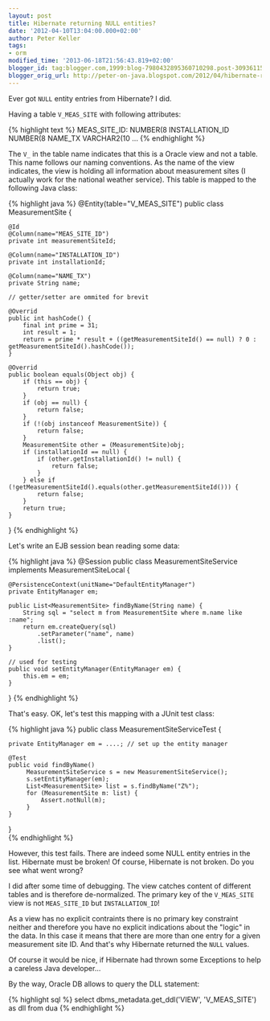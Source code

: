 ```yaml
---
layout: post
title: Hibernate returning NULL entities?
date: '2012-04-10T13:04:00.000+02:00'
author: Peter Keller
tags:
- orm
modified_time: '2013-06-18T21:56:43.819+02:00'
blogger_id: tag:blogger.com,1999:blog-7980432895360710298.post-3093611572025737001
blogger_orig_url: http://peter-on-java.blogspot.com/2012/04/hibernate-returning-null-entities.html
---
```


Ever got `NULL` entity entries from Hibernate? I did. 

Having a table `V_MEAS_SITE` with following attributes: 

{% highlight text %} 
MEAS_SITE_ID:     NUMBER(8
INSTALLATION_ID   NUMBER(8
NAME_TX           VARCHAR2(10
...
{% endhighlight %} 

The `V_` in the table name indicates that this is a Oracle view and not a table. 
This name follows our naming conventions. As the name of the view indicates, 
the view is holding all information about measurement sites (I actually work 
for the national weather service). This table is mapped to the following Java class: 

{% highlight java %} 
@Entity(table="V_MEAS_SITE")
public class MeasurementSite {

    @Id
    @Column(name="MEAS_SITE_ID")
    private int measurementSiteId;
    
    @Column(name="INSTALLATION_ID")
    private int installationId;

    @Column(name="NAME_TX")
    private String name;

    // getter/setter are ommited for brevit
    
    @Overrid
    public int hashCode() { 
        final int prime = 31;
        int result = 1;
        return = prime * result + ((getMeasurementSiteId() == null) ? 0 : getMeasurementSiteId().hashCode());
    }

    @Overrid
    public boolean equals(Object obj) { 
        if (this == obj) { 
            return true;
        }
        if (obj == null) { 
            return false;
        }
        if (!(obj instanceof MeasurementSite)) { 
            return false;
        }
        MeasurementSite other = (MeasurementSite)obj;
        if (installationId == null) {
            if (other.getInstallationId() != null) { 
                return false;
            }
        } else if (!getMeasurementSiteId().equals(other.getMeasurementSiteId())) { 
            return false;
        }
        return true;
    }
}
{% endhighlight %} 


Let\'s write an EJB session bean reading some data:

{% highlight java %} 
@Session
public class MeasurementSiteService implements MeasurementSiteLocal {

    @PersistenceContext(unitName="DefaultEntityManager")
    private EntityManager em;

    public List<MeasurementSite> findByName(String name) {
        String sql = "select m from MeasurementSite where m.name like :name";
        return em.createQuery(sql)
            .setParameter("name", name)
            .list();
    }

    // used for testing
    public void setEntityManager(EntityManager em) { 
        this.em = em;
    }

}
{% endhighlight %} 

That\'s easy. OK, let\'s test this mapping with a JUnit test class:

{% highlight java %} 
public class MeasurementSiteServiceTest {

    private EntityManager em = ....; // set up the entity manager  

    @Test
    public void findByName() 
         MeasurementSiteService s = new MeasurementSiteService();
         s.setEntityManager(em);
         List<MeasurementSite> list = s.findByName("Z%");
         for (MeasurementSite m: list) {
             Assert.notNull(m);
         }
    }
}         
{% endhighlight %} 

However, this test fails. There are indeed some NULL entity entries in the list. 
Hibernate must be broken! Of course, Hibernate is not broken. Do you see what went wrong? 

I did after some time of debugging. The view catches content of different tables and is 
therefore de-normalized. The primary key of the `V_MEAS_SITE` view is not `MEAS_SITE_ID` 
but `INSTALLATION_ID`! 

As a view has no explicit contraints there is no primary key constraint neither and therefore 
you have no explicit indications about the \"logic\" in the data. In this case it means that 
there are more than one entry for a given measurement site ID. And that\'s why Hibernate 
returned the `NULL` values. 

Of course it would be nice, if Hibernate had thrown some Exceptions to help 
a careless Java developer\... 

By the way, Oracle DB allows to query the DLL statement:

{% highlight sql %} 
select dbms_metadata.get_ddl('VIEW', 'V_MEAS_SITE') as dll from dua
{% endhighlight %} 

